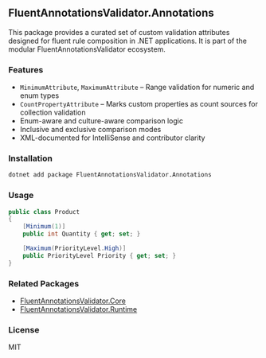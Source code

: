 ## FluentAnnotationsValidator.Annotations

This package provides a curated set of custom validation attributes designed for fluent rule composition in .NET applications. It is part of the modular FluentAnnotationsValidator ecosystem.

### Features

- `MinimumAttribute`, `MaximumAttribute` – Range validation for numeric and enum types
- `CountPropertyAttribute` – Marks custom properties as count sources for collection validation
- Enum-aware and culture-aware comparison logic
- Inclusive and exclusive comparison modes
- XML-documented for IntelliSense and contributor clarity

### Installation

```bash
dotnet add package FluentAnnotationsValidator.Annotations
```

### Usage

```csharp
public class Product
{
    [Minimum(1)]
    public int Quantity { get; set; }

    [Maximum(PriorityLevel.High)]
    public PriorityLevel Priority { get; set; }
}
```

### Related Packages

- [FluentAnnotationsValidator.Core](https://www.nuget.org/packages/FluentAnnotationsValidator.Core)
- [FluentAnnotationsValidator.Runtime](https://www.nuget.org/packages/FluentAnnotationsValidator.Runtime)

### License

MIT
